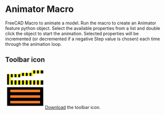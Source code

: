 # Animator Macro
FreeCAD Macro to animate a model.  Run the macro to create an Animator feature python object.  Select the available properties from a list and double click the object to start the animation.  Selected properties will be incremented (or decremented if a negative Step value is chosen) each time through the animation loop.

## Toolbar icon
<img src="Animator.svg" alt="toolbar icon"><a href="Animator.svg">Download</a> the toolbar icon.


